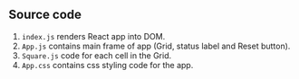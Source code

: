 ## Source code

1. `index.js` renders React app into DOM.
2. `App.js` contains main frame of app (Grid, status label and Reset button).
3. `Square.js` code for each cell in the Grid.
4. `App.css` contains css styling code for the app.
